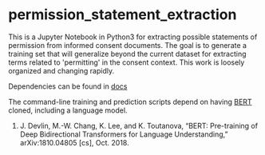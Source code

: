 # permission_statement_extraction
This is a Jupyter Notebook in Python3 for extracting possible statements of permission from informed consent documents. The goal is to generate a training set that will generalize beyond the current dataset for extracting terms related to 'permitting' in the consent context. This work is loosely organized and changing rapidly.

Dependencies can be found in [docs](docs/)

The command-line training and prediction scripts depend on having [BERT](https://github.com/google-research/bert) cloned, including a language model.

1. J. Devlin, M.-W. Chang, K. Lee, and K. Toutanova, “BERT: Pre-training of Deep Bidirectional Transformers for Language Understanding,” arXiv:1810.04805 [cs], Oct. 2018.
